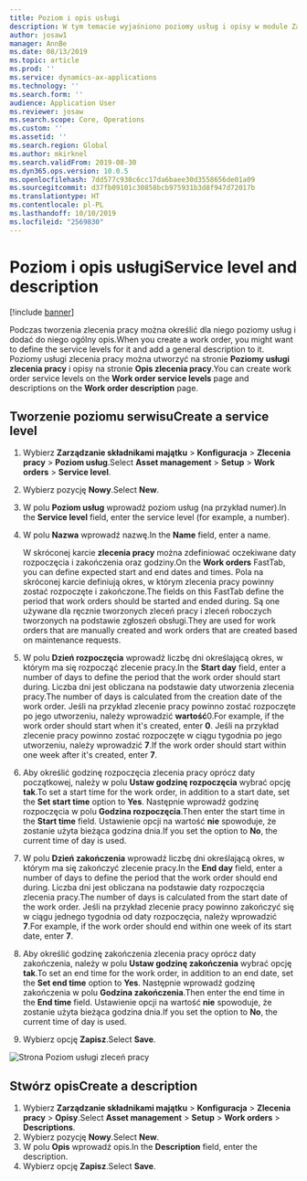 ```yaml
---
title: Poziom i opis usługi
description: W tym temacie wyjaśniono poziomy usług i opisy w module Zarządzanie składnikami majątku.
author: josaw1
manager: AnnBe
ms.date: 08/13/2019
ms.topic: article
ms.prod: ''
ms.service: dynamics-ax-applications
ms.technology: ''
ms.search.form: ''
audience: Application User
ms.reviewer: josaw
ms.search.scope: Core, Operations
ms.custom: ''
ms.assetid: ''
ms.search.region: Global
ms.author: mkirknel
ms.search.validFrom: 2019-08-30
ms.dyn365.ops.version: 10.0.5
ms.openlocfilehash: 7dd577c930c6cc17da6baee30d3558656de01a09
ms.sourcegitcommit: d37fb09101c30858bcb975931b3d8f947d72017b
ms.translationtype: HT
ms.contentlocale: pl-PL
ms.lasthandoff: 10/10/2019
ms.locfileid: "2569830"
---
```

# <a name="service-level-and-description"></a><span data-ttu-id="85ae0-103">Poziom i opis usługi</span><span class="sxs-lookup"><span data-stu-id="85ae0-103">Service level and description</span></span>

[!include [banner](../../includes/banner.md)]

 

<span data-ttu-id="85ae0-104">Podczas tworzenia zlecenia pracy można określić dla niego poziomy usług i dodać do niego ogólny opis.</span><span class="sxs-lookup"><span data-stu-id="85ae0-104">When you create a work order, you might want to define the service levels for it and add a general description to it.</span></span> <span data-ttu-id="85ae0-105">Poziomy usługi zlecenia pracy można utworzyć na stronie **Poziomy usługi zlecenia pracy** i opisy na stronie **Opis zlecenia pracy**.</span><span class="sxs-lookup"><span data-stu-id="85ae0-105">You can create work order service levels on the **Work order service levels** page and descriptions on the **Work order description** page.</span></span>

## <a name="create-a-service-level"></a><span data-ttu-id="85ae0-106">Tworzenie poziomu serwisu</span><span class="sxs-lookup"><span data-stu-id="85ae0-106">Create a service level</span></span>

1. <span data-ttu-id="85ae0-107">Wybierz **Zarządzanie składnikami majątku** \> **Konfiguracja** \> **Zlecenia pracy** \> **Poziom usług**.</span><span class="sxs-lookup"><span data-stu-id="85ae0-107">Select **Asset management** \> **Setup** \> **Work orders** \> **Service level**.</span></span>
2. <span data-ttu-id="85ae0-108">Wybierz pozycję **Nowy**.</span><span class="sxs-lookup"><span data-stu-id="85ae0-108">Select **New**.</span></span>
3. <span data-ttu-id="85ae0-109">W polu **Poziom usług** wprowadź poziom usług (na przykład numer).</span><span class="sxs-lookup"><span data-stu-id="85ae0-109">In the **Service level** field, enter the service level (for example, a number).</span></span>
4. <span data-ttu-id="85ae0-110">W polu **Nazwa** wprowadź nazwę.</span><span class="sxs-lookup"><span data-stu-id="85ae0-110">In the **Name** field, enter a name.</span></span>

    <span data-ttu-id="85ae0-111">W skróconej karcie **zlecenia pracy** można zdefiniować oczekiwane daty rozpoczęcia i zakończenia oraz godziny.</span><span class="sxs-lookup"><span data-stu-id="85ae0-111">On the **Work orders** FastTab, you can define expected start and end dates and times.</span></span> <span data-ttu-id="85ae0-112">Pola na skróconej karcie definiują okres, w którym zlecenia pracy powinny zostać rozpoczęte i zakończone.</span><span class="sxs-lookup"><span data-stu-id="85ae0-112">The fields on this FastTab define the period that work orders should be started and ended during.</span></span> <span data-ttu-id="85ae0-113">Są one używane dla ręcznie tworzonych zleceń pracy i zleceń roboczych tworzonych na podstawie zgłoszeń obsługi.</span><span class="sxs-lookup"><span data-stu-id="85ae0-113">They are used for work orders that are manually created and work orders that are created based on maintenance requests.</span></span> 

5. <span data-ttu-id="85ae0-114">W polu **Dzień rozpoczęcia** wprowadź liczbę dni określającą okres, w którym ma się rozpocząć zlecenie pracy.</span><span class="sxs-lookup"><span data-stu-id="85ae0-114">In the **Start day** field, enter a number of days to define the period that the work order should start during.</span></span> <span data-ttu-id="85ae0-115">Liczba dni jest obliczana na podstawie daty utworzenia zlecenia pracy.</span><span class="sxs-lookup"><span data-stu-id="85ae0-115">The number of days is calculated from the creation date of the work order.</span></span> <span data-ttu-id="85ae0-116">Jeśli na przykład zlecenie pracy powinno zostać rozpoczęte po jego utworzeniu, należy wprowadzić **wartość**0.</span><span class="sxs-lookup"><span data-stu-id="85ae0-116">For example, if the work order should start when it's created, enter **0**.</span></span> <span data-ttu-id="85ae0-117">Jeśli na przykład zlecenie pracy powinno zostać rozpoczęte w ciągu tygodnia po jego utworzeniu, należy wprowadzić **7**.</span><span class="sxs-lookup"><span data-stu-id="85ae0-117">If the work order should start within one week after it's created, enter **7**.</span></span>
6. <span data-ttu-id="85ae0-118">Aby określić godzinę rozpoczęcia zlecenia pracy oprócz daty początkowej, należy w polu **Ustaw godzinę rozpoczęcia** wybrać opcję **tak**.</span><span class="sxs-lookup"><span data-stu-id="85ae0-118">To set a start time for the work order, in addition to a start date, set the **Set start time** option to **Yes**.</span></span> <span data-ttu-id="85ae0-119">Następnie wprowadź godzinę rozpoczęcia w polu **Godzina rozpoczęcia**.</span><span class="sxs-lookup"><span data-stu-id="85ae0-119">Then enter the start time in the **Start time** field.</span></span> <span data-ttu-id="85ae0-120">Ustawienie opcji na wartość **nie** spowoduje, że zostanie użyta bieżąca godzina dnia.</span><span class="sxs-lookup"><span data-stu-id="85ae0-120">If you set the option to **No**, the current time of day is used.</span></span>
7. <span data-ttu-id="85ae0-121">W polu **Dzień zakończenia** wprowadź liczbę dni określającą okres, w którym ma się zakończyć zlecenie pracy.</span><span class="sxs-lookup"><span data-stu-id="85ae0-121">In the **End day** field, enter a number of days to define the period that the work order should end during.</span></span> <span data-ttu-id="85ae0-122">Liczba dni jest obliczana na podstawie daty rozpoczęcia zlecenia pracy.</span><span class="sxs-lookup"><span data-stu-id="85ae0-122">The number of days is calculated from the start date of the work order.</span></span> <span data-ttu-id="85ae0-123">Jeśli na przykład zlecenie pracy powinno zakończyć się w ciągu jednego tygodnia od daty rozpoczęcia, należy wprowadzić **7**.</span><span class="sxs-lookup"><span data-stu-id="85ae0-123">For example, if the work order should end within one week of its start date, enter **7**.</span></span>
8. <span data-ttu-id="85ae0-124">Aby określić godzinę zakończenia zlecenia pracy oprócz daty zakończenia, należy w polu **Ustaw godzinę zakończenia** wybrać opcję **tak**.</span><span class="sxs-lookup"><span data-stu-id="85ae0-124">To set an end time for the work order, in addition to an end date, set the **Set end time** option to **Yes**.</span></span> <span data-ttu-id="85ae0-125">Następnie wprowadź godzinę zakończenia w polu **Godzina zakończenia**.</span><span class="sxs-lookup"><span data-stu-id="85ae0-125">Then enter the end time in the **End time** field.</span></span> <span data-ttu-id="85ae0-126">Ustawienie opcji na wartość **nie** spowoduje, że zostanie użyta bieżąca godzina dnia.</span><span class="sxs-lookup"><span data-stu-id="85ae0-126">If you set the option to **No**, the current time of day is used.</span></span>
9. <span data-ttu-id="85ae0-127">Wybierz opcję **Zapisz**.</span><span class="sxs-lookup"><span data-stu-id="85ae0-127">Select **Save**.</span></span>

![Strona Poziom usługi zleceń pracy](media/19-setup-for-work-orders.png)

## <a name="create-a-description"></a><span data-ttu-id="85ae0-129">Stwórz opis</span><span class="sxs-lookup"><span data-stu-id="85ae0-129">Create a description</span></span>

1. <span data-ttu-id="85ae0-130">Wybierz **Zarządzanie składnikami majątku** \> **Konfiguracja** \> **Zlecenia pracy** \> **Opisy**.</span><span class="sxs-lookup"><span data-stu-id="85ae0-130">Select **Asset management** \> **Setup** \> **Work orders** \> **Descriptions**.</span></span>
2. <span data-ttu-id="85ae0-131">Wybierz pozycję **Nowy**.</span><span class="sxs-lookup"><span data-stu-id="85ae0-131">Select **New**.</span></span>
3. <span data-ttu-id="85ae0-132">W polu **Opis** wprowadź opis.</span><span class="sxs-lookup"><span data-stu-id="85ae0-132">In the **Description** field, enter the description.</span></span>
4. <span data-ttu-id="85ae0-133">Wybierz opcję **Zapisz**.</span><span class="sxs-lookup"><span data-stu-id="85ae0-133">Select **Save**.</span></span>
